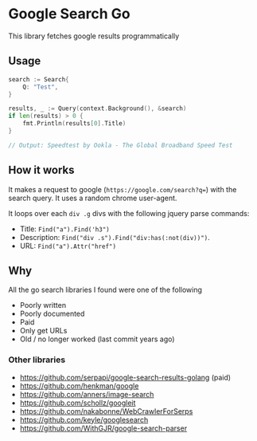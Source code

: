# Google Search Go

This library fetches google results programmatically

## Usage

```go
search := Search{
    Q: "Test",
}

results, _ := Query(context.Background(), &search)
if len(results) > 0 {
    fmt.Println(results[0].Title)
}

// Output: Speedtest by Ookla - The Global Broadband Speed Test
```

## How it works

It makes a request to google (`https://google.com/search?q=`) with the search query.  It uses a random chrome user-agent.

It loops over each `div .g` divs with the following jquery parse commands:

- Title: `Find("a").Find('h3")`
- Description: `Find("div .s").Find("div:has(:not(div))")`.
- URL: `Find("a").Attr("href")`

## Why

All the go search libraries I found were one of the following

- Poorly written
- Poorly documented
- Paid
- Only get URLs
- Old / no longer worked (last commit years ago)

### Other libraries

- https://github.com/serpapi/google-search-results-golang (paid)
- https://github.com/henkman/google
- https://github.com/anners/image-search
- https://github.com/schollz/googleit
- https://github.com/nakabonne/WebCrawlerForSerps
- https://github.com/keyle/googlesearch
- https://github.com/WithGJR/google-search-parser